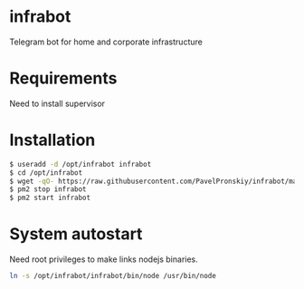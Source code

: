 # infrabot
Telegram bot for home and corporate infrastructure

# Requirements
Need to install supervisor

# Installation
```bash
$ useradd -d /opt/infrabot infrabot
$ cd /opt/infrabot
$ wget -qO- https://raw.githubusercontent.com/PavelPronskiy/infrabot/master/setup.sh?$(date +%s) | bash
$ pm2 stop infrabot
$ pm2 start infrabot
```

# System autostart
Need root privileges to make links nodejs binaries.
```bash
ln -s /opt/infrabot/infrabot/bin/node /usr/bin/node
```


